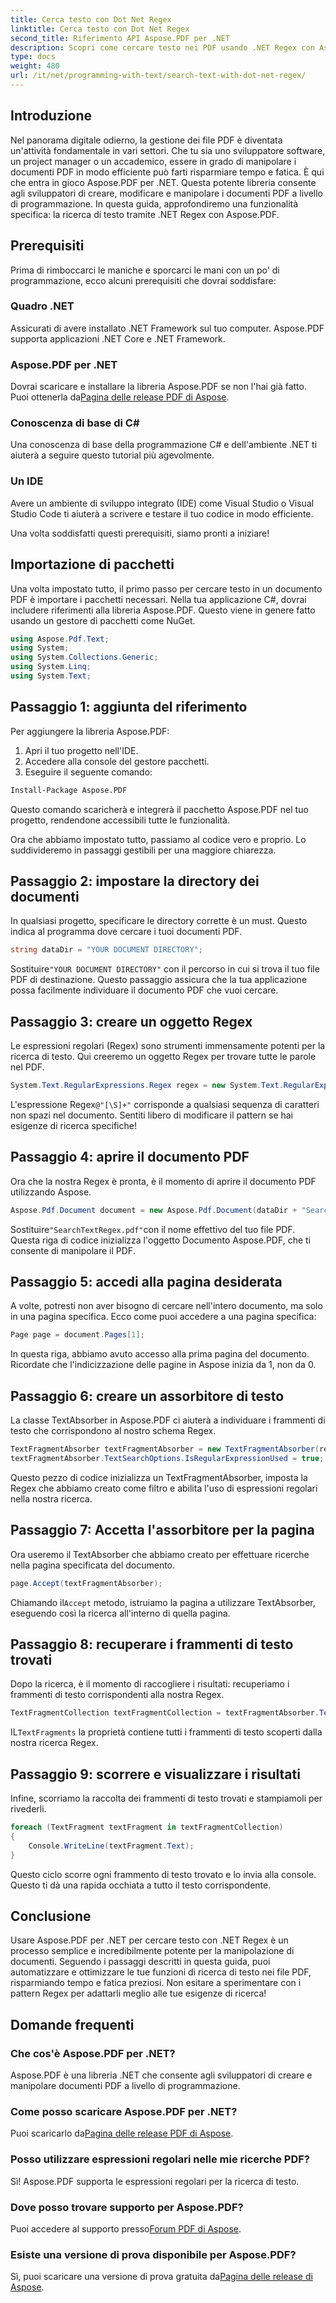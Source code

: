 ```yaml
---
title: Cerca testo con Dot Net Regex
linktitle: Cerca testo con Dot Net Regex
second_title: Riferimento API Aspose.PDF per .NET
description: Scopri come cercare testo nei PDF usando .NET Regex con Aspose.PDF. Segui la nostra guida passo dopo passo e semplifica le tue attività PDF.
type: docs
weight: 480
url: /it/net/programming-with-text/search-text-with-dot-net-regex/
---
```

## Introduzione

Nel panorama digitale odierno, la gestione dei file PDF è diventata un'attività fondamentale in vari settori. Che tu sia uno sviluppatore software, un project manager o un accademico, essere in grado di manipolare i documenti PDF in modo efficiente può farti risparmiare tempo e fatica. È qui che entra in gioco Aspose.PDF per .NET. Questa potente libreria consente agli sviluppatori di creare, modificare e manipolare i documenti PDF a livello di programmazione. In questa guida, approfondiremo una funzionalità specifica: la ricerca di testo tramite .NET Regex con Aspose.PDF.

## Prerequisiti

Prima di rimboccarci le maniche e sporcarci le mani con un po' di programmazione, ecco alcuni prerequisiti che dovrai soddisfare:

### Quadro .NET
Assicurati di avere installato .NET Framework sul tuo computer. Aspose.PDF supporta applicazioni .NET Core e .NET Framework.

### Aspose.PDF per .NET
 Dovrai scaricare e installare la libreria Aspose.PDF se non l'hai già fatto. Puoi ottenerla da[Pagina delle release PDF di Aspose](https://releases.aspose.com/pdf/net/).

### Conoscenza di base di C#
Una conoscenza di base della programmazione C# e dell'ambiente .NET ti aiuterà a seguire questo tutorial più agevolmente.

### Un IDE
Avere un ambiente di sviluppo integrato (IDE) come Visual Studio o Visual Studio Code ti aiuterà a scrivere e testare il tuo codice in modo efficiente.

Una volta soddisfatti questi prerequisiti, siamo pronti a iniziare!

## Importazione di pacchetti

Una volta impostato tutto, il primo passo per cercare testo in un documento PDF è importare i pacchetti necessari. Nella tua applicazione C#, dovrai includere riferimenti alla libreria Aspose.PDF. Questo viene in genere fatto usando un gestore di pacchetti come NuGet.

```csharp
using Aspose.Pdf.Text;
using System;
using System.Collections.Generic;
using System.Linq;
using System.Text;
```

## Passaggio 1: aggiunta del riferimento
Per aggiungere la libreria Aspose.PDF:

1. Apri il tuo progetto nell'IDE.
2. Accedere alla console del gestore pacchetti.
3. Eseguire il seguente comando:

```bash
Install-Package Aspose.PDF
```

Questo comando scaricherà e integrerà il pacchetto Aspose.PDF nel tuo progetto, rendendone accessibili tutte le funzionalità.

Ora che abbiamo impostato tutto, passiamo al codice vero e proprio. Lo suddivideremo in passaggi gestibili per una maggiore chiarezza.

## Passaggio 2: impostare la directory dei documenti

In qualsiasi progetto, specificare le directory corrette è un must. Questo indica al programma dove cercare i tuoi documenti PDF.

```csharp
string dataDir = "YOUR DOCUMENT DIRECTORY";
```
 Sostituire`"YOUR DOCUMENT DIRECTORY"` con il percorso in cui si trova il tuo file PDF di destinazione. Questo passaggio assicura che la tua applicazione possa facilmente individuare il documento PDF che vuoi cercare.

## Passaggio 3: creare un oggetto Regex

Le espressioni regolari (Regex) sono strumenti immensamente potenti per la ricerca di testo. Qui creeremo un oggetto Regex per trovare tutte le parole nel PDF. 

```csharp
System.Text.RegularExpressions.Regex regex = new System.Text.RegularExpressions.Regex(@"[\S]+");
```
 L'espressione Regex`@"[\S]+"` corrisponde a qualsiasi sequenza di caratteri non spazi nel documento. Sentiti libero di modificare il pattern se hai esigenze di ricerca specifiche!

## Passaggio 4: aprire il documento PDF

Ora che la nostra Regex è pronta, è il momento di aprire il documento PDF utilizzando Aspose.

```csharp
Aspose.Pdf.Document document = new Aspose.Pdf.Document(dataDir + "SearchTextRegex.pdf");
```
 Sostituire`"SearchTextRegex.pdf"`con il nome effettivo del tuo file PDF. Questa riga di codice inizializza l'oggetto Documento Aspose.PDF, che ti consente di manipolare il PDF.

## Passaggio 5: accedi alla pagina desiderata

A volte, potresti non aver bisogno di cercare nell'intero documento, ma solo in una pagina specifica. Ecco come puoi accedere a una pagina specifica:

```csharp
Page page = document.Pages[1];
```
In questa riga, abbiamo avuto accesso alla prima pagina del documento. Ricordate che l'indicizzazione delle pagine in Aspose inizia da 1, non da 0.

## Passaggio 6: creare un assorbitore di testo

La classe TextAbsorber in Aspose.PDF ci aiuterà a individuare i frammenti di testo che corrispondono al nostro schema Regex.

```csharp
TextFragmentAbsorber textFragmentAbsorber = new TextFragmentAbsorber(regex);
textFragmentAbsorber.TextSearchOptions.IsRegularExpressionUsed = true;
```
Questo pezzo di codice inizializza un TextFragmentAbsorber, imposta la Regex che abbiamo creato come filtro e abilita l'uso di espressioni regolari nella nostra ricerca.

## Passaggio 7: Accetta l'assorbitore per la pagina

Ora useremo il TextAbsorber che abbiamo creato per effettuare ricerche nella pagina specificata del documento.

```csharp
page.Accept(textFragmentAbsorber);
```
 Chiamando il`Accept` metodo, istruiamo la pagina a utilizzare TextAbsorber, eseguendo così la ricerca all'interno di quella pagina.

## Passaggio 8: recuperare i frammenti di testo trovati

Dopo la ricerca, è il momento di raccogliere i risultati: recuperiamo i frammenti di testo corrispondenti alla nostra Regex.

```csharp
TextFragmentCollection textFragmentCollection = textFragmentAbsorber.TextFragments;
```
 IL`TextFragments` la proprietà contiene tutti i frammenti di testo scoperti dalla nostra ricerca Regex. 

## Passaggio 9: scorrere e visualizzare i risultati

Infine, scorriamo la raccolta dei frammenti di testo trovati e stampiamoli per rivederli.

```csharp
foreach (TextFragment textFragment in textFragmentCollection)
{
    Console.WriteLine(textFragment.Text);
}
```
Questo ciclo scorre ogni frammento di testo trovato e lo invia alla console. Questo ti dà una rapida occhiata a tutto il testo corrispondente.

## Conclusione

Usare Aspose.PDF per .NET per cercare testo con .NET Regex è un processo semplice e incredibilmente potente per la manipolazione di documenti. Seguendo i passaggi descritti in questa guida, puoi automatizzare e ottimizzare le tue funzioni di ricerca di testo nei file PDF, risparmiando tempo e fatica preziosi. Non esitare a sperimentare con i pattern Regex per adattarli meglio alle tue esigenze di ricerca! 

## Domande frequenti

### Che cos'è Aspose.PDF per .NET?
Aspose.PDF è una libreria .NET che consente agli sviluppatori di creare e manipolare documenti PDF a livello di programmazione.

### Come posso scaricare Aspose.PDF per .NET?
 Puoi scaricarlo da[Pagina delle release PDF di Aspose](https://releases.aspose.com/pdf/net/).

### Posso utilizzare espressioni regolari nelle mie ricerche PDF?
Sì! Aspose.PDF supporta le espressioni regolari per la ricerca di testo.

### Dove posso trovare supporto per Aspose.PDF?
 Puoi accedere al supporto presso[Forum PDF di Aspose](https://forum.aspose.com/c/pdf/10).

### Esiste una versione di prova disponibile per Aspose.PDF?
 Sì, puoi scaricare una versione di prova gratuita da[Pagina delle release di Aspose](https://releases.aspose.com/).
